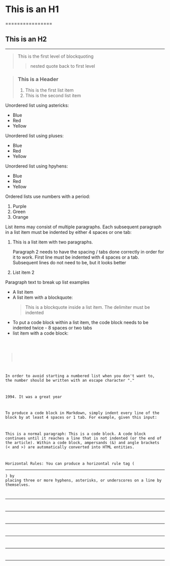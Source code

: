 # This is an H1
================

## This is an H2
--------------

> This is the first level of blockquoting
>> nested quote
> back to first level

>### This is a Header
>1. This is the first list item 
>2. This is the second list item 

Unordered list using astericks:
* Blue 
* Red
* Yellow

Unordered list using pluses:
+ Blue 
+ Red
+ Yellow

Unordered list using hpyhens:
- Blue
- Red
- Yellow

Ordered lists use numbers with a period:
1. Purple
2. Green
3. Orange 

List items may consist of multiple paragraphs. Each subsequent paragraph in a list item must be indented by either 4 spaces or one tab:

1.  This is a list item with two paragraphs. 

    Paragraph 2 needs to have the spacing / tabs done correctly in order for it to work. First line must be indented with 4 spaces or a tab. Subsequent lines do not need to be, but it looks  better 

2.  List item 2

Paragraph text to break up list examples 

* A list item 
* A list item with a blockquote:
	> This is a blockquote
	> inside a list item. The delimiter must be indented
* To put a code block within a list item, the code block needs to be indented twice - 8 spaces or two tabs
* list item with a code block:
		<code goes here>
>

In order to avoid starting a numbered list when you don't want to, the number should be written with an escape character "\."

1994\. It was a great year 


To produce a code block in Markdown, simply indent every line of the block by at least 4 spaces or 1 tab. For example, given this input:

This is a normal paragraph:
	This is a code block.
A code block continues until it reaches a line that is not indented (or the end of the article). Within a code block, ampersands (&) and angle brackets (< and >) are automatically converted into HTML entities.


Horizontal Rules: 
You can produce a horizontal rule tag (<hr />) by placing three or more hyphens, asterisks, or underscores on a line by themselves.

* * * 

***

******
- - - 
-------
__________

